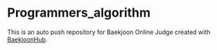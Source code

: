 # Programmers_algorithm
This is an auto push repository for Baekjoon Online Judge created with [BaekjoonHub](https://github.com/BaekjoonHub/BaekjoonHub).
